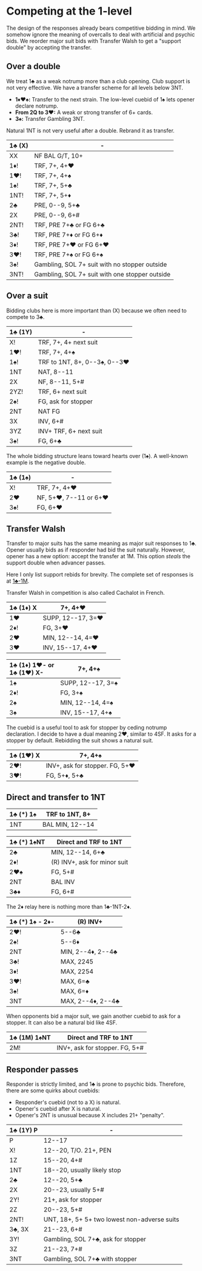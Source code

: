 # Competing at the 1-level

The design of the responses already bears competitive bidding in mind.  We
somehow ignore the meaning of overcalls to deal with artificial and psychic
bids.  We reorder major suit bids with Transfer Walsh to get a "support double"
by accepting the transfer.

## Over a double

We treat 1♣ as a weak notrump more than a club opening.  Club support is not
very effective.  We have a transfer scheme for all levels below 3NT.

- **1♦♥♠:** Transfer to the next strain. The low-level cuebid of 1♠ lets opener
  declare notrump.
- **From 2Q to 3♥:** A weak or strong transfer of 6+ cards.
- **3♠:** Transfer Gambling 3NT.

Natural 1NT is not very useful after a double.  Rebrand it as transfer.

| 1♣ (X) | - |
|--------|---|
| XX     | NF BAL G/T, 10+
| 1♦!    | TRF, 7+, 4+♥
| 1♥!    | TRF, 7+, 4+♠
| 1♠!    | TRF, 7+, 5+♣
| 1NT!   | TRF, 7+, 5+♦
| 2♣     | PRE, 0--9, 5+♣
| 2X     | PRE, 0--9, 6+#
| 2NT!   | TRF, PRE 7+♣ or FG 6+♣
| 3♣!    | TRF, PRE 7+♦ or FG 6+♦
| 3♦!    | TRF, PRE 7+♥ or FG 6+♥
| 3♥!    | TRF, PRE 7+♠ or FG 6+♠
| 3♠!    | Gambling, SOL 7+ suit with no stopper outside
| 3NT!   | Gambling, SOL 7+ suit with one stopper outside

## Over a suit

Bidding clubs here is more important than (X) because we often need to compete
to 3♣.

| 1♣ (1Y) | - |
|---------|---|
| X!      | TRF, 7+, 4+ next suit
| 1♥!     | TRF, 7+, 4+♠
| 1♠!     | TRF to 1NT, 8+, 0--3♠, 0--3♥
| 1NT     | NAT, 8--11
| 2X      | NF, 8--11, 5+#
| 2YZ!    | TRF, 6+ next suit
| 2♠!     | FG, ask for stopper
| 2NT     | NAT FG
| 3X      | INV, 6+#
| 3YZ     | INV+ TRF, 6+ next suit
| 3♠!     | FG, 6+♣

The whole bidding structure leans toward hearts over (1♠).  A well-known example
is the negative double.

| 1♣ (1♠) | - |
|---------|---|
| X!      | TRF, 7+, 4+♥
| 2♥      | NF, 5+♥, 7--11 or 6+♥
| 3♠!     | FG, 6+♥

## Transfer Walsh

Transfer to major suits has the same meaning as major suit responses to 1♣.
Opener usually bids as if responder had bid the suit naturally.  However, opener
has a new option: accept the transfer at 1M.  This option *steals* the support
double when advancer passes.

Here I only list support rebids for brevity.  The complete set of responses is
at [1♣-1M](../1C/1M.md).

Transfer Walsh in competition is also called Cachalot in French.

| 1♣ (1♦) X | 7+, 4+♥ |
|-----------|---------|
| 1♥        | SUPP, 12--17, 3=♥
| 2♦!       | FG, 3+♥
| 2♥        | MIN, 12--14, 4=♥
| 3♥        | INV, 15--17, 4+♥

| <div>1♣ (1♦) 1♥- or</div><div>1♣ (1♥) X-</div> | 7+, 4+♠ |
|:----|-------------------|
| 1♠  | SUPP, 12--17, 3=♠ |
| 2♦! | FG, 3+♠           |
| 2♠  | MIN, 12--14, 4=♠  |
| 3♠  | INV, 15--17, 4+♠  |

The cuebid is a useful tool to ask for stopper by ceding notrump declaration. I
decide to have a dual meaning 2♥, similar to 4SF.  It asks for a stopper by
default.  Rebidding the suit shows a natural suit.

| 1♣ (1♥) X | 7+, 4+♠ |
|-----------|---------|
| 2♥!       | INV+, ask for stopper.  FG, 5+♥
| 3♥!       | FG, 5+♦, 5+♣

## Direct and transfer to 1NT

| 1♣ (*) 1♠ | TRF to 1NT, 8+ |
|-----------|----------------|
| 1NT       | BAL MIN, 12--14

| 1♣ (*) 1♠NT | Direct and TRF to 1NT |
|-------------|-----------------------|
| 2♣          | MIN, 12--14, 6+♣
| 2♦!         | (R) INV+, ask for minor suit
| 2♥♠         | FG, 5+#
| 2NT         | BAL INV
| 3♣♦         | FG, 6+#

The 2♦ relay here is nothing more than 1♣-1NT-2♦.

| 1♣ (*) 1♠ - 2♦- | (R) INV+ |
|-----------------|----------|
| 2♥!             | 5--6♣
| 2♠!             | 5--6♦
| 2NT             | MIN, 2--4♦, 2--4♣
| 3♣!             | MAX, 2245
| 3♦!             | MAX, 2254
| 3♥!             | MAX, 6=♣
| 3♠!             | MAX, 6=♦
| 3NT             | MAX, 2--4♦, 2--4♣

When opponents bid a major suit, we gain another cuebid to ask for a
stopper.  It can also be a natural bid like 4SF.

| 1♣ (1M) 1♠NT | Direct and TRF to 1NT |
|--------------|-----------------------|
| 2M!          | INV+, ask for stopper.  FG, 5+#

## Responder passes

Responder is strictly limited, and 1♣ is prone to psychic bids.  Therefore,
there are some quirks about cuebids:

- Responder's cuebid (not to a X) is natural.
- Opener's cuebid after X is natural.
- Opener's 2NT is unusual because X includes 21+ "penalty".

| 1♣ (1Y) P | - |
|-----------|---|
| P         | 12--17
| X!        | 12--20, T/O.  21+, PEN
| 1Z        | 15--20, 4+#
| 1NT       | 18--20, usually likely stop
| 2♣        | 12--20, 5+♣
| 2X        | 20--23, usually 5+#
| 2Y!       | 21+, ask for stopper
| 2Z        | 20--23, 5+#
| 2NT!      | UNT, 18+, 5+ 5+ two lowest non-adverse suits
| 3♣, 3X    | 21--23, 6+#
| 3Y!       | Gambling, SOL 7+♣, ask for stopper
| 3Z        | 21--23, 7+#
| 3NT       | Gambling, SOL 7+♣ with stopper
